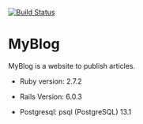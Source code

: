 [![Build Status](https://travis-ci.org/lynnbright/MyBlog.png?branch=master)](https://travis-ci.org/{ORG-or-USERNAME}/{REPO-NAME})

# MyBlog

MyBlog is a website to publish articles.

* Ruby version: 2.7.2

* Rails Version: 6.0.3

* Postgresql: psql (PostgreSQL) 13.1
